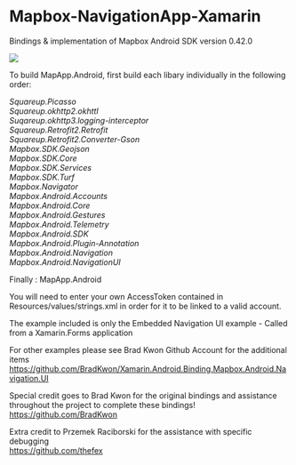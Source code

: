 # Mapbox-NavigationApp-Xamarin
Bindings &amp; implementation of Mapbox Android SDK version 0.42.0

<img src="https://docs.mapbox.com/help/demos/custom-markers-gl-js/mapbox-icon.png"></img>

To build MapApp.Android, first build each libary individually in the following order: </br>

<i>Squareup.Picasso</br>
Squareup.okhttp2.okhttl</br>
Suqareup.okhttp3.logging-interceptor</br>
Squareup.Retrofit2.Retrofit</br>
Squareup.Retrofit2.Converter-Gson</br>
Mapbox.SDK.Geojson</br>
Mapbox.SDK.Core</br>
Mapbox.SDK.Services</br>
Mapbox.SDK.Turf</br>
Mapbox.Navigator</br>
Mapbox.Android.Accounts</br>
Mapbox.Android.Core</br>
Mapbox.Android.Gestures</br>
Mapbox.Android.Telemetry</br>
Mapbox.Android.SDK</br>
Mapbox.Android.Plugin-Annotation</br>
Mapbox.Android.Navigation</br>
Mapbox.Android.NavigationUI</br></i>

Finally : MapApp.Android

You will need to enter your own AccessToken contained in Resources/values/strings.xml in order for it to be linked to a valid account.

The example included is only the Embedded Navigation UI example - Called from a Xamarin.Forms application</br>

For other examples please see Brad Kwon Github Account for the additional items</br>
<a href="https://github.com/BradKwon/Xamarin.Android.Binding.Mapbox.Android.Navigation.UI">https://github.com/BradKwon/Xamarin.Android.Binding.Mapbox.Android.Navigation.UI</a>

Special credit goes to Brad Kwon for the original bindings and assistance throughout the project to complete these bindings!
<a href="https://github.com/BradKwon">https://github.com/BradKwon</a>

Extra credit to Przemek Raciborski for the assistance with specific debugging</br>
<a href="https://github.com/thefex">https://github.com/thefex</a>
